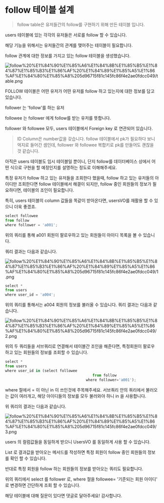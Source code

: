 # follow 테이블 설계

> follow table은 유저들간의 follow를 구현하기 위해 만든 테이블 입니다.

users 테이블에 있는 각각의  유저들은 서로를 follow 할 수 있습니다.

해당 기능을 위해서는 유저들간의 관계를 맺어주는 테이블이 필요합니다.

follow 관계에 대한 정보를 가지고 있는 follow 테이블을 생성했습니다.

![follow%20%E1%84%90%E1%85%A6%E1%84%8B%E1%85%B5%E1%84%87%E1%85%B3%E1%86%AF%20%E1%84%89%E1%85%A5%E1%86%AF%E1%84%80%E1%85%A8%205d96715f81c145fc86f4e2ae0fdcc049/table.png](follow%20%E1%84%90%E1%85%A6%E1%84%8B%E1%85%B5%E1%84%87%E1%85%B3%E1%86%AF%20%E1%84%89%E1%85%A5%E1%86%AF%E1%84%80%E1%85%A8%205d96715f81c145fc86f4e2ae0fdcc049/table.png)

FOLLOW 테이블은 어떤 유저가 어떤 유저를 follow 하고 있는지에 대한 정보를 담고 있습니다.

follower 는 'follow'를 하는 유저

followee 는 follower 에게 follow를 받는 유저를 뜻합니다.

follower 와 followee 모두, users 테이블에서 Foreign key 로 연관되어 있습니다.

> ID Column은 number값을 갖습니다. follow 테이블에서 pk가 필요하다 보니 억지로 들어간 셈인데, follower 와 followee 복합키로 pk를 만들어도 괜찮을 것 같습니다.

아직은 users 테이블도 임시 테이블일 뿐이니, 단지 follow를 데이터베이스 상에서 어떤 식으로 구현을 할 예정인지를 설명하는 정도로 이해해주세요.

특정 유저가 follow 하고 있는 유저들을 조회한다 했을때, follow 하고 있는 유저들의 아이디만 조회한다면 follow 테이블에서 해결이 되지만, follow 중인 회원들의 정보가 필요하다면, 테이블의 조인이 필요합니다.

특히, users 테이블의 column 값들을 똑같이 받아온다면, usersVO를 재활용 할 수 있으니 더욱 좋겠죠.

```jsx
select followee
from follow
where follower = 'a001';
```

위의 쿼리를 통해 a001 회원이 팔로우하고 있는 회원들이 아이디 목록을 볼 수 있습니다.

쿼리 결과는 다음과 같습니다.

![follow%20%E1%84%90%E1%85%A6%E1%84%8B%E1%85%B5%E1%84%87%E1%85%B3%E1%86%AF%20%E1%84%89%E1%85%A5%E1%86%AF%E1%84%80%E1%85%A8%205d96715f81c145fc86f4e2ae0fdcc049/1.png](follow%20%E1%84%90%E1%85%A6%E1%84%8B%E1%85%B5%E1%84%87%E1%85%B3%E1%86%AF%20%E1%84%89%E1%85%A5%E1%86%AF%E1%84%80%E1%85%A8%205d96715f81c145fc86f4e2ae0fdcc049/1.png)

```jsx
select *
from users
where user_id = 'a004';
```

위의 쿼리를 통해서는 a004 회원의 정보를 불러올 수 있습니다. 쿼리 결과는 다음과 같습니다.

![follow%20%E1%84%90%E1%85%A6%E1%84%8B%E1%85%B5%E1%84%87%E1%85%B3%E1%86%AF%20%E1%84%89%E1%85%A5%E1%86%AF%E1%84%80%E1%85%A8%205d96715f81c145fc86f4e2ae0fdcc049/2.png](follow%20%E1%84%90%E1%85%A6%E1%84%8B%E1%85%B5%E1%84%87%E1%85%B3%E1%86%AF%20%E1%84%89%E1%85%A5%E1%86%AF%E1%84%80%E1%85%A8%205d96715f81c145fc86f4e2ae0fdcc049/2.png)

위의 두 쿼리들을 서브쿼리로 연결해서 테이블간 조인을 해준다면, 특정회원이 팔로우 하고 있는 회원들의 정보를 조회할 수 있습니다.

```jsx
select *
from users
where user_id in (select followee 
										from follow
									 where follower='a001');
```

where 절에서 = 이 아닌 in 이 쓰인것에 주목해주세요. 서브쿼리 안의 쿼리에서 불러오는 값이 여러개고, 해당 아이디들의 정보를 모두 불러와야 하니 in 을 사용합니다.

위 쿼리의 결과는 다음과 같습니다.

![follow%20%E1%84%90%E1%85%A6%E1%84%8B%E1%85%B5%E1%84%87%E1%85%B3%E1%86%AF%20%E1%84%89%E1%85%A5%E1%86%AF%E1%84%80%E1%85%A8%205d96715f81c145fc86f4e2ae0fdcc049/3.png](follow%20%E1%84%90%E1%85%A6%E1%84%8B%E1%85%B5%E1%84%87%E1%85%B3%E1%86%AF%20%E1%84%89%E1%85%A5%E1%86%AF%E1%84%80%E1%85%A8%205d96715f81c145fc86f4e2ae0fdcc049/3.png)

users 의 컬럼값들을 동일하게 받으니 UsersVO 를 동일하게 사용 할 수 있습니다.

List<UsersVO> 로 결과값을 받아오는 메서드를 작성하면 특정 회원이 follow 중인 회원들의 정보를 확인 할 수 있습니다. 

반대로 특정 회원을 follow 하는 회원들의 정보를 받아오는 쿼리도 필요합니다.

위의 쿼리에서 select 를 follower 로, where 절을 followee= '기준되는 회원 아이디' 로 변경하면 간단하게 조회 할 수 있습니다.

해당 테이블에 대해 질문이 있다면 댓글로 달아주세요! 감사합니다.